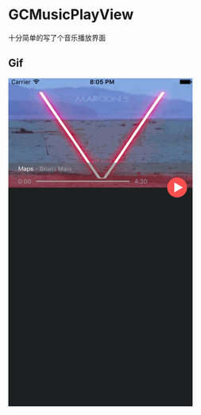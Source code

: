 # GCMusicPlayView

十分简单的写了个音乐播放界面

## Gif

![](https://github.com/Yuzeyang/GCMusicPlayView/blob/master/GCMusicPlayView.gif)